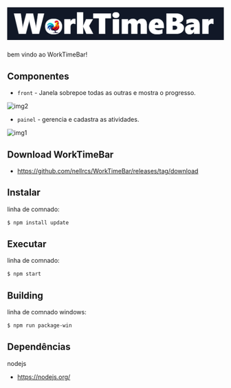 # ![Logo](src/img/logotipo.png)

bem vindo ao WorkTimeBar!

## Componentes

- `front` - Janela sobrepoe todas as outras e mostra o progresso.

![img2](https://github.com/user-attachments/assets/a2de2475-d1f5-42e3-8a5f-88b95bb3dc0f)

- `painel` - gerencia e cadastra as atividades.

![img1](https://github.com/user-attachments/assets/f1cfb245-849a-4846-abe2-6d3a1a8c254a)

## Download WorkTimeBar

- https://github.com/nellrcs/WorkTimeBar/releases/tag/download


## Instalar

linha de comnado:

```bash
$ npm install update
```

## Executar

linha de comnado:

```bash
$ npm start
```

## Building

linha de comnado windows:

```bash
$ npm run package-win
```

## Dependências

nodejs
- https://nodejs.org/


